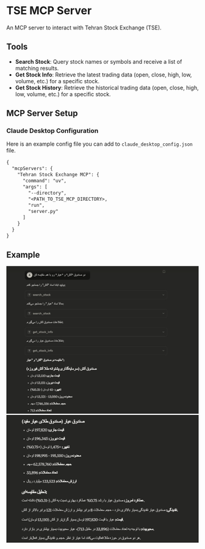 # TSE MCP Server

An MCP server to interact with Tehran Stock Exchange (TSE).

## Tools


*  **Search Stock**: Query stock names or symbols and receive a list of matching results.
*  **Get Stock Info**: Retrieve the latest trading data (open, close, high, low, volume, etc.) for a specific stock.
*  **Get Stock History**: Retrieve the historical trading data (open, close, high, low, volume, etc.) for a specific stock.

## MCP Server Setup


### Claude Desktop Configuration

Here is an example config file you can add to `claude_desktop_config.json` file.
```
{
  "mcpServers": {
    "Tehran Stock Exchange MCP": {
      "command": "uv",
      "args": [
        "--directory",
        "<PATH_TO_TSE_MCP_DIRECTORY>,
        "run",
        "server.py"
      ]
    }
  }
}

```
## Example


![img.png](claude-example-1.png)
![img.png](claude-example-2.png)

